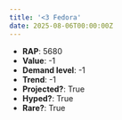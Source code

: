 ```yaml
---
title: '<3 Fedora'
date: 2025-08-06T00:00:00Z
---
```

- **RAP**: 5680
- **Value**: -1
- **Demand level**: -1
- **Trend**: -1
- **Projected?**: True
- **Hyped?**: True
- **Rare?**: True
